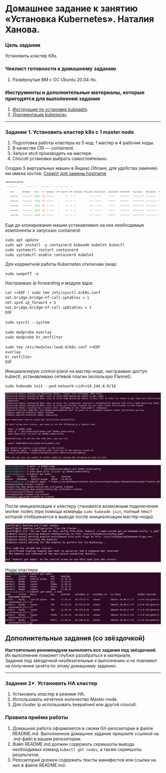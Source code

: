 # Домашнее задание к занятию «Установка Kubernetes». Наталия Ханова. 

### Цель задания

Установить кластер K8s.

### Чеклист готовности к домашнему заданию

1. Развёрнутые ВМ с ОС Ubuntu 20.04-lts.


### Инструменты и дополнительные материалы, которые пригодятся для выполнения задания

1. [Инструкция по установке kubeadm](https://kubernetes.io/docs/setup/production-environment/tools/kubeadm/create-cluster-kubeadm/).
2. [Документация kubespray](https://kubespray.io/).

-----

### Задание 1. Установить кластер k8s с 1 master node

1. Подготовка работы кластера из 5 нод: 1 мастер и 4 рабочие ноды.
2. В качестве CRI — containerd.
3. Запуск etcd производить на мастере.
4. Способ установки выбрать самостоятельно.

Создаю 5 виртуальных машин в Яндекс.Облаке, для удобства заменяю им имена хостов. 
[Скрипт для замены hostname](https://github.com/NataliyaKh/kuber-homeworks/blob/main/3.2/setup-host.sh)

![vms](https://github.com/NataliyaKh/kuber-homeworks/blob/main/3.2/kubernetes-vms.png)

Еще до клонирования машин устанавливаю на них необходимые компоненты и запускаю containerd:

```
sudo apt update
sudo apt install -y containerd kubeadm kubelet kubectl
sudo systemctl restart containerd
sudo systemctl enable containerd kubelet
```

Для корректной работы Kubernetes отключаю swap: 

```
sudo swapoff -a
```

Настраиваю ip forwarding и модули ядра:

```
cat <<EOF | sudo tee /etc/sysctl.d/k8s.conf
net.bridge.bridge-nf-call-iptables = 1
net.ipv4.ip_forward = 1
net.bridge.bridge-nf-call-ip6tables = 1
EOF

sudo sysctl --system

sudo modprobe overlay
sudo modprobe br_netfilter

sudo tee /etc/modules-load.d/k8s.conf <<EOF
overlay
br_netfilter
EOF
```

Инициализирую control-plane на мастер-ноде, настраиваю доступ kubectl, устанавливаю сетевой плагин (использую Flannel):

```
sudo kubeadm init --pod-network-cidr=10.244.0.0/16
```

![master-init](https://github.com/NataliyaKh/kuber-homeworks/blob/main/3.2/kube-master-initcp.png)

![plugin](https://github.com/NataliyaKh/kuber-homeworks/blob/main/3.2/kube-master-install-plugin.png)

После инициализации к кластеру становится возможным подключение worker nodes (при помощи команды `sudo kubeadm join`, полный текст которой отображается в выводе после инициализации мастер-ноды).

![kubeadm-join](https://github.com/NataliyaKh/kuber-homeworks/blob/main/3.2/kubeadm-join.png)

Ноды кластера:
![nodes](https://github.com/NataliyaKh/kuber-homeworks/blob/main/3.2/kubectl-cluster-nodes.png)

## Дополнительные задания (со звёздочкой)

**Настоятельно рекомендуем выполнять все задания под звёздочкой.** Их выполнение поможет глубже разобраться в материале.   
Задания под звёздочкой необязательные к выполнению и не повлияют на получение зачёта по этому домашнему заданию. 

------
### Задание 2*. Установить HA кластер

1. Установить кластер в режиме HA.
2. Использовать нечётное количество Master-node.
3. Для cluster ip использовать keepalived или другой способ.

### Правила приёма работы

1. Домашняя работа оформляется в своем Git-репозитории в файле README.md. Выполненное домашнее задание пришлите ссылкой на .md-файл в вашем репозитории.
2. Файл README.md должен содержать скриншоты вывода необходимых команд `kubectl get nodes`, а также скриншоты результатов.
3. Репозиторий должен содержать тексты манифестов или ссылки на них в файле README.md.
